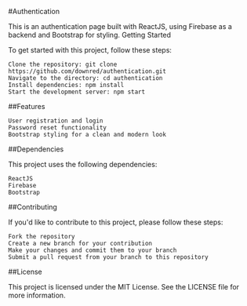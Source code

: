 #Authentication

This is an authentication page built with ReactJS, using Firebase as a backend and Bootstrap for styling.
Getting Started

To get started with this project, follow these steps:

    Clone the repository: git clone https://github.com/downred/authentication.git
    Navigate to the directory: cd authentication
    Install dependencies: npm install
    Start the development server: npm start

##Features

    User registration and login
    Password reset functionality
    Bootstrap styling for a clean and modern look

##Dependencies

This project uses the following dependencies:

    ReactJS
    Firebase
    Bootstrap

##Contributing

If you'd like to contribute to this project, please follow these steps:

    Fork the repository
    Create a new branch for your contribution
    Make your changes and commit them to your branch
    Submit a pull request from your branch to this repository

##License

This project is licensed under the MIT License. See the LICENSE file for more information.
